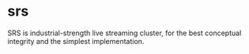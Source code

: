 # srs
SRS is industrial-strength live streaming cluster, for the best conceptual integrity and the simplest implementation. 
